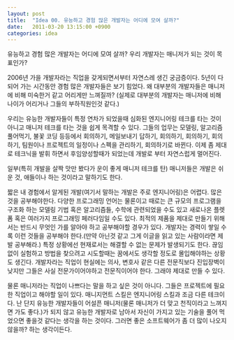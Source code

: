 ```yaml
---
layout: post
title:  "Idea 00. 유능하고 경험 많은 개발자는 어디에 모여 살까?"
date:   2011-03-20 13:15:00 +0900
categories: idea
---
```


유능하고 경험 많은 개발자는 어디에 모여 살까? 우리 개발자는 매니저가 되는 것이 목표인가?

2006년 가을 개발자라는 직업을 갖게되면서부터 자연스레 생긴 궁금증이다. 5년이 다되어 가는 시간동안 경험 많은 개발자들은 보기 힘었다. 왜 대부분의 개발자들은 매니저에 비해 미숙한거 같고 어리게만 느껴질까? (실제로 대부분의 개발자는 매니저에 비해 나이가 어리거나 그들의 부하직원인것 같다.)

우리는 유능한 개발자들이 특정 연차가 되었을때 심화된 엔지니어링 테크를 타는 것이 아니고 매니저 테크를 타는 것을 쉽게 목격할 수 있다. 그들의 업무는 모델링, 알고리즘 풀어먹기, 불꽃 코딩 등등에서 회의하기, 메일보내기 답하기, 회의하기, 회의하기, 회의하기, 팀원이나 프로젝트의 일정이나 스펙을 관리하기, 회의하기로 바뀐다. 이제 좀 제대로 테크닉을 발휘 하면서 후임양성할때가 되었는데 개발로 부터 자연스럽게 멀어진다.

일부(특히 개발을 살짝 맛만 봤다가 운이 좋게 매니저 테크를 탄) 매니저들은 개발은 쉬운 것, 애들이나 하는 것이라고 말하기도 한다.

짧은 내 경험에서 알게된  개발(여기서 말하는 개발은 주로 엔지니어링)은 어렵다. 많은 것을 공부해야한다. 다양한 프로그래밍 언어는 물론이고 때로는 큰 규모의 프로그램을 구조화 하는 모델링 기법 혹은 알고리즘들, 수학에 관련되었을 수도 있고 새로나온 플렛폼 혹은 여러가지 프로그래밍 페러다임일 수도 있다. 최적의 제품을 제대로 만들기 위해서는 반드시 무엇인 가를 알아야 하고 공부해야할 경우가 있다. 개발자는 경력이 쌓일 수록 이런 것들을 공부해야 한다.(만약 아닌것 같고 그게 이글을 읽고 있는 사람이라면 제발 공부해라.) 특정 상황에선 현재로서는 해결할 수 없는 문제가 발생되기도 한다.  끊임없이 실험하고 방법을 찾으려고 시도할때는 꿈에서도 생각할 정도로 몰입해야하는 상황도 생긴다. 개발자라는 직업이 현실에는 의사, 변호사 같은 다른 전문직보다 진입장벽이 낮지만 그들은 사실 전문가이어야하고 전문직이어야 한다. 그래야 제대로 만들 수 있다.

물론 매니저라는 직업이 나쁘다는 말을 하고 싶은 것이 아니다. 그들은 프로젝트에 필요한 직업이고 해야할 일이 있다. 매니지먼트 스킬은 엔지니어링 스킬과 조금 다른 테크이다. 난 단지 유능한 개발자들이 어설픈 매니저(물론 매니저가 더 맞고 천직이라고 느껴지면 가도 좋다.)가 되지 않고 유능한 개발자로 남아서 자신이 가지고 있는 기술을 풀어 먹었으면 좋을것 같다는 생각을 하는 것이다. 그러면 좋은 소프트웨어가 좀 더 많이 나오지 않을까? 하는 생각이든다.

